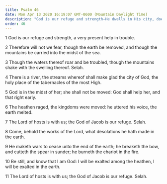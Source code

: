 ```yaml
---
title: Psalm 46
date: Mon Apr 13 2020 16:19:07 GMT-0600 (Mountain Daylight Time)
description: "God is our refuge and strength—He dwells in His city, does marvelous things, and says, Be still and know that I am God."
order: 46
---
```


1 God is our refuge and strength, a very present help in trouble.

2 Therefore will not we fear, though the earth be removed, and though the mountains be carried into the midst of the sea.

3 Though the waters thereof roar and be troubled, though the mountains shake with the swelling thereof. Selah.

4 There is a river, the streams whereof shall make glad the city of God, the holy place of the tabernacles of the most High.

5 God is in the midst of her; she shall not be moved: God shall help her, and that right early.

6 The heathen raged, the kingdoms were moved: he uttered his voice, the earth melted.

7 The Lord of hosts is with us; the God of Jacob is our refuge. Selah.

8 Come, behold the works of the Lord, what desolations he hath made in the earth.

9 He maketh wars to cease unto the end of the earth; he breaketh the bow, and cutteth the spear in sunder; he burneth the chariot in the fire.

10 Be still, and know that I am God: I will be exalted among the heathen, I will be exalted in the earth.

11 The Lord of hosts is with us; the God of Jacob is our refuge. Selah.
